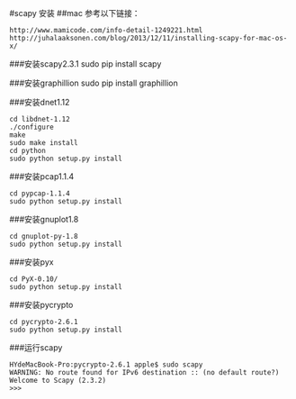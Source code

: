 #scapy 安装
##mac
参考以下链接：

```
http://www.mamicode.com/info-detail-1249221.html
http://juhalaaksonen.com/blog/2013/12/11/installing-scapy-for-mac-os-x/
```

###安装scapy2.3.1
sudo pip install scapy


###安装graphillion
sudo pip install graphillion 


###安装dnet1.12
```
cd libdnet-1.12
./configure
make
sudo make install
cd python
sudo python setup.py install
```

###安装pcap1.1.4
```
cd pypcap-1.1.4
sudo python setup.py install
```

###安装gnuplot1.8
```
cd gnuplot-py-1.8
sudo python setup.py install
```

###安装pyx
```
cd PyX-0.10/
sudo python setup.py install
```

###安装pycrypto
```
cd pycrypto-2.6.1
sudo python setup.py install
```

###运行scapy
```
HYdeMacBook-Pro:pycrypto-2.6.1 apple$ sudo scapy
WARNING: No route found for IPv6 destination :: (no default route?)
Welcome to Scapy (2.3.2)
>>> 
```

